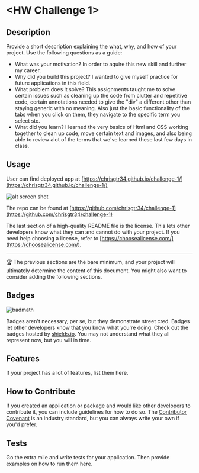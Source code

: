 # <HW Challenge 1>

## Description

Provide a short description explaining the what, why, and how of your project. Use the following questions as a guide:

- What was your motivation? In order to aquire this new skill and further my career. 
- Why did you build this project? I wanted to give myself practice for future applications in this field. 
- What problem does it solve? This assignments taught me to solve certain issues such as cleaning up the code from clutter and repetitive code, certain annotations needed to give the "div" a different other than staying generic with no meaning. Also just the basic functionality of the tabs when you click on them, they navigate to the specific term you select stc.
- What did you learn? I learned the very basics of Html and CSS working together to clean up code, move certain text and images, and also being able to review alot of the terms that we've learned these last few days in class. 

## Usage

User can find deployed app at [https://chrisgtr34.github.io/challenge-1/](https://chrisgtr34.github.io/challenge-1/)

![alt screen shot](./assets/images/Screen%20shot%20challenge%201.png)

The repo can be found at [https://github.com/chrisgtr34/challenge-1](https://github.com/chrisgtr34/challenge-1)

The last section of a high-quality README file is the license. This lets other developers know what they can and cannot do with your project. If you need help choosing a license, refer to [https://choosealicense.com/](https://choosealicense.com/).

---

🏆 The previous sections are the bare minimum, and your project will ultimately determine the content of this document. You might also want to consider adding the following sections.

## Badges

![badmath](https://img.shields.io/github/languages/top/lernantino/badmath)

Badges aren't necessary, per se, but they demonstrate street cred. Badges let other developers know that you know what you're doing. Check out the badges hosted by [shields.io](https://shields.io/). You may not understand what they all represent now, but you will in time.

## Features

If your project has a lot of features, list them here.

## How to Contribute

If you created an application or package and would like other developers to contribute it, you can include guidelines for how to do so. The [Contributor Covenant](https://www.contributor-covenant.org/) is an industry standard, but you can always write your own if you'd prefer.

## Tests

Go the extra mile and write tests for your application. Then provide examples on how to run them here.

